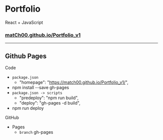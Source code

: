 # Portfolio
React + JavaScript

### [matCh00.github.io/Portfolio_v1](https://match00.github.io/Portfolio_v1/)

--------------------------

## Github Pages

 Code
  + `package.json` 
    + "homepage": "https://match00.github.io/Portfolio_v1/",
  + npm install --save gh-pages
  + `package.json -> scripts` 
    + "predeploy": "npm run build",
    + "deploy": "gh-pages -d build",
  + npm run deploy

 GitHub
  + Pages
    + `branch`  gh-pages
